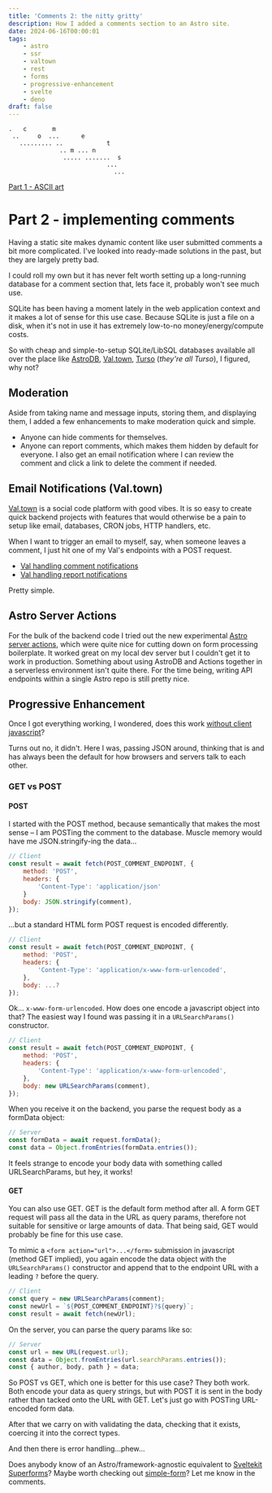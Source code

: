 ```yaml
---
title: 'Comments 2: the nitty gritty'
description: How I added a comments section to an Astro site.
date: 2024-06-16T00:00:01
tags:
    - astro
    - ssr
    - valtown
    - rest
    - forms
    - progressive-enhancement
    - svelte
    - deno
draft: false
---
```


```
.   c       m
 ..     o  ...      e
   ......... ..            t
              .. m ... n
               ..... .......  s
                           ...
                             ...
```

[Part 1 - ASCII art](/blog/2024-06-comments)

# Part 2 - implementing comments

Having a static site makes dynamic content like user submitted comments a bit more complicated. I've looked into ready-made solutions in the past, but they are largely pretty bad.

I could roll my own but it has never felt worth setting up a long-running database for a comment section that, lets face it, probably won't see much use.

SQLite has been having a moment lately in the web application context and it makes a lot of sense for this use case. Because SQLite is just a file on a disk, when it's not in use it has extremely low-to-no money/energy/compute costs.

So with cheap and simple-to-setup SQLite/LibSQL databases available all over the place like [AstroDB](https://astro.build/db/), [Val.town](https://www.val.town/), [Turso](https://turso.tech/) (_they're all Turso_), I figured, why not?

## Moderation

Aside from taking name and message inputs, storing them, and displaying them, I added a few enhancements to make moderation quick and simple.

-   Anyone can hide comments for themselves.
-   Anyone can report comments, which makes them hidden by default for everyone. I also get an email notification where I can review the comment and click a link to delete the comment if needed.

## Email Notifications (Val.town)

[Val.town](https://www.val.town/about) is a social code platform with good vibes. It is so easy to create quick backend projects with features that would otherwise be a pain to setup like email, databases, CRON jobs, HTTP handlers, etc.

When I want to trigger an email to myself, say, when someone leaves a comment, I just hit one of my Val's endpoints with a POST request.

-   [Val handling comment notifications](https://www.val.town/v/parkerdavis/newCommentNotification)
-   [Val handling report notifications](https://www.val.town/v/parkerdavis/reportCommentNotification)

Pretty simple.

## Astro Server Actions

For the bulk of the backend code I tried out the new experimental [Astro server actions](https://astro.build/blog/astro-480/#experimental-astro-actions), which were quite nice for cutting down on form processing boilerplate. It worked great on my local dev server but I couldn't get it to work in production. Something about using AstroDB and Actions together in a serverless environment isn't quite there. For the time being, writing API endpoints within a single Astro repo is still pretty nice.

## Progressive Enhancement

Once I got everything working, I wondered, does this work [without client javascript](https://adamsilver.io/blog/javascript-isnt-always-available-and-its-not-the-users-fault/)?

Turns out no, it didn't. Here I was, passing JSON around, thinking that is and has always been the default for how browsers and servers talk to each other.

### GET vs POST

#### POST

I started with the POST method, because semantically that makes the most sense – I am POSTing the comment to the database. Muscle memory would have me JSON.stringify-ing the data...

```js
// Client
const result = await fetch(POST_COMMENT_ENDPOINT, {
    method: 'POST',
    headers: {
        'Content-Type': 'application/json'
    }
    body: JSON.stringify(comment),
});
```

...but a standard HTML form POST request is encoded differently.

```js {5,7}
// Client
const result = await fetch(POST_COMMENT_ENDPOINT, {
    method: 'POST',
    headers: {
        'Content-Type': 'application/x-www-form-urlencoded',
    },
    body: ...?
});
```

Ok... `x-www-form-urlencoded`. How does one encode a javascript object into that? The easiest way I found was passing it in a `URLSearchParams()` constructor.

```js {7}
// Client
const result = await fetch(POST_COMMENT_ENDPOINT, {
    method: 'POST',
    headers: {
        'Content-Type': 'application/x-www-form-urlencoded',
    },
    body: new URLSearchParams(comment),
});
```

When you receive it on the backend, you parse the request body as a formData object:

```js
// Server
const formData = await request.formData();
const data = Object.fromEntries(formData.entries());
```

It feels strange to encode your body data with something called URLSearchParams, but hey, it works!

#### GET

You can also use GET. GET is the default form method after all. A form GET request will pass all the data in the URL as query params, therefore not suitable for sensitive or large amounts of data. That being said, GET would probably be fine for this use case.

To mimic a `<form action="url">...</form>` submission in javascript (method GET implied), you again encode the data object with the `URLSearchParams()` constructor and append that to the endpoint URL with a leading `?` before the query.

```js
// Client
const query = new URLSearchParams(comment);
const newUrl = `${POST_COMMENT_ENDPOINT}?${query}`;
const result = await fetch(newUrl);
```

On the server, you can parse the query params like so:

```js
// Server
const url = new URL(request.url);
const data = Object.fromEntries(url.searchParams.entries());
const { author, body, path } = data;
```

So POST vs GET, which one is better for this use case? They both work. Both encode your data as query strings, but with POST it is sent in the body rather than tacked onto the URL with GET. Let's just go with POSTing URL-encoded form data.

After that we carry on with validating the data, checking that it exists, coercing it into the correct types.

And then there is error handling...phew...

Does anybody know of an Astro/framework-agnostic equivalent to [Sveltekit Superforms](https://superforms.rocks/)? Maybe worth checking out [simple-form](https://simple-stack.dev/form/)? Let me know in the comments.
